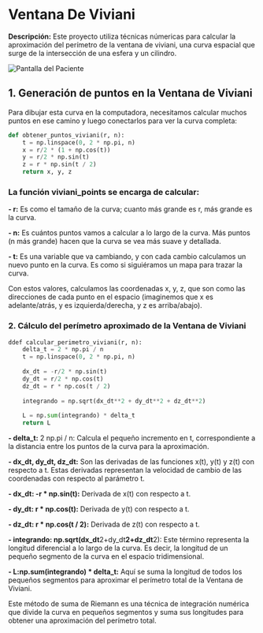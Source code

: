 # Ventana De Viviani

**Descripción:** Este proyecto utiliza técnicas númericas para calcular la aproximación del perímetro de la ventana de viviani, una curva espacial que surge de la intersección de una esfera y un cilindro.

 ![Pantalla del Paciente](https://i.postimg.cc/Dyv8mN4c/viviani.png)
## 1. Generación de puntos en la Ventana de Viviani
Para dibujar esta curva en la computadora, necesitamos calcular muchos puntos en ese camino y luego conectarlos para ver la curva completa:
```python
def obtener_puntos_viviani(r, n):
    t = np.linspace(0, 2 * np.pi, n)
    x = r/2 * (1 + np.cos(t))
    y = r/2 * np.sin(t)
    z = r * np.sin(t / 2)
    return x, y, z

```
### La función viviani_points se encarga de calcular: 
**- r:**  Es como el tamaño de la curva; cuanto más grande es r, más grande es la curva.

**- n:**  Es cuántos puntos vamos a calcular a lo largo de la curva. Más puntos (n más grande) hacen que la curva se vea más suave y detallada.

**- t:**  Es una variable que va cambiando, y con cada cambio calculamos un nuevo punto en la curva. Es como si siguiéramos un mapa para trazar la curva.

Con estos valores, calculamos las coordenadas x, y, z, que son como las direcciones de cada punto en el espacio (imaginemos que x es adelante/atrás, y es izquierda/derecha, y z es arriba/abajo).

### 2. Cálculo del perímetro aproximado de la Ventana de Viviani

```python
ddef calcular_perimetro_viviani(r, n):
    delta_t = 2 * np.pi / n
    t = np.linspace(0, 2 * np.pi, n)
    
    dx_dt = -r/2 * np.sin(t)
    dy_dt = r/2 * np.cos(t)
    dz_dt = r * np.cos(t / 2)
    
    integrando = np.sqrt(dx_dt**2 + dy_dt**2 + dz_dt**2)
    
    L = np.sum(integrando) * delta_t
    return L
```

**- delta_t:** 2 np.pi / n: Calcula el pequeño incremento en t, correspondiente a la distancia entre los puntos de la curva para la aproximación.

**- dx_dt, dy_dt, dz_dt:**  Son las derivadas de las funciones x(t), y(t) y z(t) con respecto a t. Estas derivadas representan la velocidad de cambio de las coordenadas con respecto al parámetro t.

**- dx_dt: -r * np.sin(t):** Derivada de x(t) con respecto a t.

**- dy_dt: r * np.cos(t):** Derivada de y(t) con respecto a t.

**- dz_dt: r * np.cos(t / 2):** Derivada de z(t) con respecto a t.

**- integrando: np.sqrt(dx_dt**2+dy_dt**2+dz_dt**2): Este término representa la longitud diferencial a lo largo de la curva. Es decir, la longitud de un pequeño segmento de la curva en el espacio tridimensional.

**- L:np.sum(integrando) * delta_t:** Aquí se suma la longitud de todos los pequeños segmentos para aproximar el perímetro total de la Ventana de Viviani.


Este método de suma de Riemann es una técnica de integración numérica que divide la curva en pequeños segmentos y suma sus longitudes para obtener una aproximación del perímetro total.


